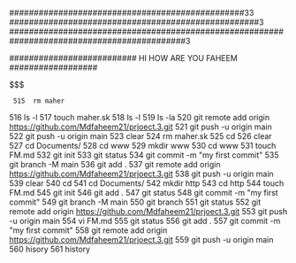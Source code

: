 ################################################33
###################################################3
############################################################################################3



########################## HI  HOW ARE YOU FAHEEM  ##################

   $$$$$$$$$$$$$$$$$$$$$$$$$$$$$$$$$$$$$$$$$$$

     515  rm maher
  516  ls -l
  517  touch maher.sk
  518  ls -l
  519  ls -la
  520  git remote add origin https://github.com/Mdfaheem21/prjoect.3.git
  521  git push -u origin main
  522  git push -u origin main
  523  clear
  524  rm maher.sk
  525  cd
  526  clear
  527  cd Documents/
  528  cd www
  529  mkdir www
  530  cd www
  531  touch FM.md
  532  git init
  533  git status
  534  git commit -m "my first commit"
  535  git branch -M main
  536  git add .
  537  git remote add origin https://github.com/Mdfaheem21/prjoect.3.git
  538  git push -u origin main
  539  clear
  540  cd
  541  cd Documents/
  542  mkdir http
  543  cd http
  544  touch FM.md
  545  git init
  546  git add .
  547  git status
  548  git commit -m "my first commit"
  549  git branch -M main
  550  git branch
  551  git status
  552  git remote add origin https://github.com/Mdfaheem21/prjoect.3.git
  553  git push -u origin main
  554  vi FM.md
  555  git status
  556  git add .
  557  git commit -m "my first commit"
  558  git remote add origin https://github.com/Mdfaheem21/prjoect.3.git
  559  git push -u origin main
  560  hisory
  561  history


